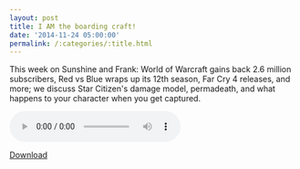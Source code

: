 ```yaml
---
layout: post
title: I AM the boarding craft!
date: '2014-11-24 05:00:00'
permalink: /:categories/:title.html
---
```


This week on Sunshine and Frank: World of Warcraft gains back 2.6 million subscribers, Red vs Blue wraps up its 12th season, Far Cry 4 releases, and more; we discuss Star Citizen's damage model, permadeath, and what happens to your character when you get captured.

<audio controls>
  <source src="http://files.podcast.geeksinprogress.com/files/podcasts/1/s01e23_IAmTheBoardingCraft.mp3" 	type="audio/mpeg">
</audio>

[Download](http://files.podcast.geeksinprogress.com/files/podcasts/1/s01e23_IAmTheBoardingCraft.mp3)
